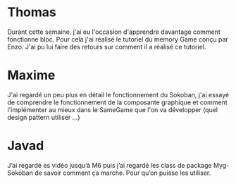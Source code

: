 # Thomas

Durant cette semaine, j'ai eu l'occasion d'apprendre davantage comment fonctionne bloc.
Pour cela j'ai réalisé le tutoriel du memory Game conçu par Enzo.
J'ai pu lui faire des retours sur comment il a réalisé ce tutoriel.

# Maxime

J'ai regardé un peu plus en détail le fonctionnement du Sokoban, j'ai essayé de comprendre le fonctionnement de la composante graphique et comment l'implémenter au mieux dans le SameGame que l'on va développer (quel design pattern utiliser ...)

# Javad

J’ai regardé es vidéo jusqu’à M6 puis j’ai regardé les class de package Myg-Sokoban de savoir comment ça marche. Pour qu’on puisse les utiliser.